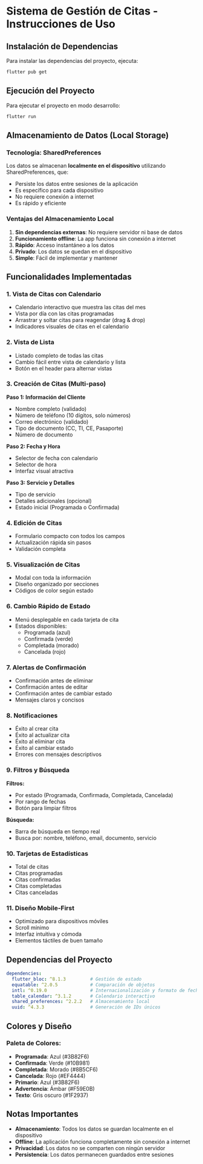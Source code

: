 # Sistema de Gestión de Citas - Instrucciones de Uso

## Instalación de Dependencias

Para instalar las dependencias del proyecto, ejecuta:

```bash
flutter pub get
```

## Ejecución del Proyecto

Para ejecutar el proyecto en modo desarrollo:

```bash
flutter run
```

## Almacenamiento de Datos (Local Storage)

### Tecnología: SharedPreferences
Los datos se almacenan **localmente en el dispositivo** utilizando SharedPreferences, que:
- Persiste los datos entre sesiones de la aplicación
- Es específico para cada dispositivo
- No requiere conexión a internet
- Es rápido y eficiente

### Ventajas del Almacenamiento Local

1. **Sin dependencias externas**: No requiere servidor ni base de datos
2. **Funcionamiento offline**: La app funciona sin conexión a internet
3. **Rápido**: Acceso instantáneo a los datos
4. **Privado**: Los datos se quedan en el dispositivo
5. **Simple**: Fácil de implementar y mantener

## Funcionalidades Implementadas

### 1. Vista de Citas con Calendario
- Calendario interactivo que muestra las citas del mes
- Vista por día con las citas programadas
- Arrastrar y soltar citas para reagendar (drag & drop)
- Indicadores visuales de citas en el calendario

### 2. Vista de Lista
- Listado completo de todas las citas
- Cambio fácil entre vista de calendario y lista
- Botón en el header para alternar vistas

### 3. Creación de Citas (Multi-paso)
**Paso 1: Información del Cliente**
- Nombre completo (validado)
- Número de teléfono (10 dígitos, solo números)
- Correo electrónico (validado)
- Tipo de documento (CC, TI, CE, Pasaporte)
- Número de documento

**Paso 2: Fecha y Hora**
- Selector de fecha con calendario
- Selector de hora
- Interfaz visual atractiva

**Paso 3: Servicio y Detalles**
- Tipo de servicio
- Detalles adicionales (opcional)
- Estado inicial (Programada o Confirmada)

### 4. Edición de Citas
- Formulario compacto con todos los campos
- Actualización rápida sin pasos
- Validación completa

### 5. Visualización de Citas
- Modal con toda la información
- Diseño organizado por secciones
- Códigos de color según estado

### 6. Cambio Rápido de Estado
- Menú desplegable en cada tarjeta de cita
- Estados disponibles:
  - Programada (azul)
  - Confirmada (verde)
  - Completada (morado)
  - Cancelada (rojo)

### 7. Alertas de Confirmación
- Confirmación antes de eliminar
- Confirmación antes de editar
- Confirmación antes de cambiar estado
- Mensajes claros y concisos

### 8. Notificaciones
- Éxito al crear cita
- Éxito al actualizar cita
- Éxito al eliminar cita
- Éxito al cambiar estado
- Errores con mensajes descriptivos

### 9. Filtros y Búsqueda
**Filtros:**
- Por estado (Programada, Confirmada, Completada, Cancelada)
- Por rango de fechas
- Botón para limpiar filtros

**Búsqueda:**
- Barra de búsqueda en tiempo real
- Busca por: nombre, teléfono, email, documento, servicio

### 10. Tarjetas de Estadísticas
- Total de citas
- Citas programadas
- Citas confirmadas
- Citas completadas
- Citas canceladas

### 11. Diseño Mobile-First
- Optimizado para dispositivos móviles
- Scroll mínimo
- Interfaz intuitiva y cómoda
- Elementos táctiles de buen tamaño

## Dependencias del Proyecto

```yaml
dependencies:
  flutter_bloc: ^8.1.3         # Gestión de estado
  equatable: ^2.0.5            # Comparación de objetos
  intl: ^0.19.0                # Internacionalización y formato de fechas
  table_calendar: ^3.1.2       # Calendario interactivo
  shared_preferences: ^2.2.2   # Almacenamiento local
  uuid: ^4.3.3                 # Generación de IDs únicos
```

## Colores y Diseño

### Paleta de Colores:
- **Programada**: Azul (#3B82F6)
- **Confirmada**: Verde (#10B981)
- **Completada**: Morado (#8B5CF6)
- **Cancelada**: Rojo (#EF4444)
- **Primario**: Azul (#3B82F6)
- **Advertencia**: Ámbar (#F59E0B)
- **Texto**: Gris oscuro (#1F2937)

## Notas Importantes

- **Almacenamiento**: Todos los datos se guardan localmente en el dispositivo
- **Offline**: La aplicación funciona completamente sin conexión a internet
- **Privacidad**: Los datos no se comparten con ningún servidor
- **Persistencia**: Los datos permanecen guardados entre sesiones
